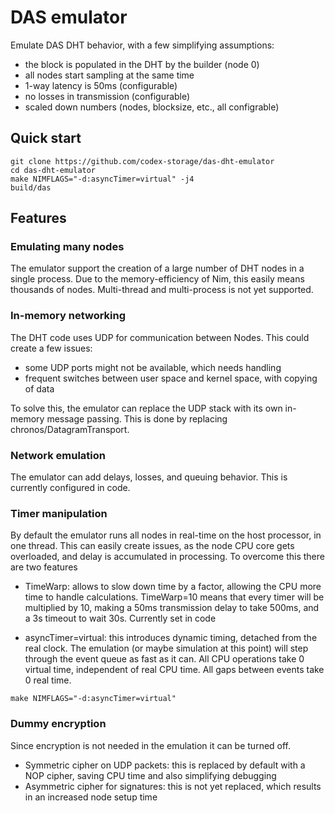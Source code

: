 # DAS emulator

Emulate DAS DHT behavior, with a few simplifying assumptions:

- the block is populated in the DHT by the builder (node 0)
- all nodes start sampling at the same time
- 1-way latency is 50ms (configurable)
- no losses in transmission (configurable)
- scaled down numbers (nodes, blocksize, etc., all configrable)

## Quick start

```
git clone https://github.com/codex-storage/das-dht-emulator
cd das-dht-emulator
make NIMFLAGS="-d:asyncTimer=virtual" -j4
build/das
```

## Features

### Emulating many nodes
The emulator support the creation of a large number of DHT nodes in a single process. Due to the memory-efficiency of Nim, this easily means thousands of nodes. Multi-thread and multi-process is not yet supported. 

### In-memory networking
The DHT code uses UDP for communication between Nodes. This could create a few issues:
- some UDP ports might not be available, which needs handling
- frequent switches between user space and kernel space, with copying of data

To solve this, the emulator can replace the UDP stack with its own in-memory message passing. This is done by replacing chronos/DatagramTransport.

### Network emulation
The emulator can add delays, losses, and queuing behavior. This is currently configured in code.

### Timer manipulation
By default the emulator runs all nodes in real-time on the host processor, in one thread. This can easily create issues, as the node CPU core gets overloaded, and
delay is accumulated in processing. To overcome this there are two features

- TimeWarp: allows to slow down time by a factor, allowing the CPU more time to handle calculations. TimeWarp=10 means that every timer will be multiplied by 10, making a 50ms transmission delay to take 500ms, and a 3s timeout to wait 30s.
Currently set in code

- asyncTimer=virtual: this introduces dynamic timing, detached from the real clock. The emulation (or maybe simulation at this point) will step through the event queue as fast as it can. All CPU operations take 0 virtual time, independent of real CPU time. All gaps between events take 0 real time. 
```
make NIMFLAGS="-d:asyncTimer=virtual"
```

### Dummy encryption
Since encryption is not needed in the emulation it can be turned off.

- Symmetric cipher on UDP packets: this is replaced by default with a NOP cipher, saving CPU time and also simplifying debugging
- Asymmetric cipher for signatures: this is not yet replaced, which results in an increased node setup time
